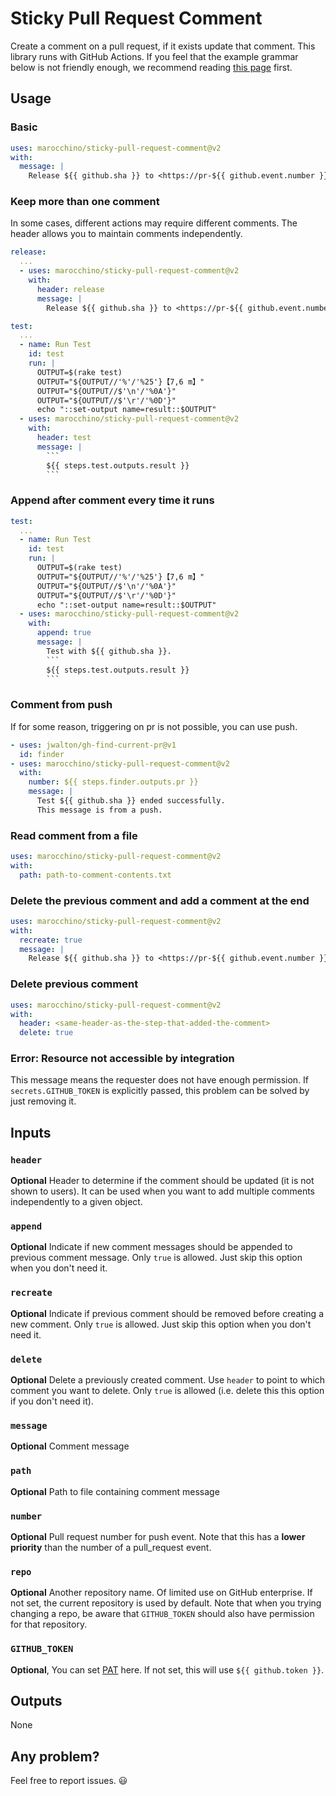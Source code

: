 # Sticky Pull Request Comment

Create a comment on a pull request, if it exists update that comment.
This library runs with GitHub Actions. If you feel that the example grammar below is not friendly enough, we recommend reading [this page](https://docs.github.com/en/actions) first.

## Usage

### Basic

```yaml
uses: marocchino/sticky-pull-request-comment@v2
with:
  message: |
    Release ${{ github.sha }} to <https://pr-${{ github.event.number }}.example.com>
```

### Keep more than one comment

In some cases, different actions may require different comments. The header allows you to maintain comments independently.

```yaml
release:
  ...
  - uses: marocchino/sticky-pull-request-comment@v2
    with:
      header: release
      message: |
        Release ${{ github.sha }} to <https://pr-${{ github.event.number }}.example.com>

test:
  ...
  - name: Run Test
    id: test
    run: |
      OUTPUT=$(rake test)
      OUTPUT="${OUTPUT//'%'/'%25'}​【7,6 m】"
      OUTPUT="${OUTPUT//$'\n'/'%0A'}"
      OUTPUT="${OUTPUT//$'\r'/'%0D'}"
      echo "::set-output name=result::$OUTPUT"
  - uses: marocchino/sticky-pull-request-comment@v2
    with:
      header: test
      message: |
        ```
        ${{ steps.test.outputs.result }}
        ```
```

### Append after comment every time it runs

```yaml
test:
  ...
  - name: Run Test
    id: test
    run: |
      OUTPUT=$(rake test)
      OUTPUT="${OUTPUT//'%'/'%25'}​【7,6 m】"
      OUTPUT="${OUTPUT//$'\n'/'%0A'}"
      OUTPUT="${OUTPUT//$'\r'/'%0D'}"
      echo "::set-output name=result::$OUTPUT"
  - uses: marocchino/sticky-pull-request-comment@v2
    with:
      append: true
      message: |
        Test with ${{ github.sha }}.
        ```
        ${{ steps.test.outputs.result }}
        ```
```

### Comment from push

If for some reason, triggering on pr is not possible, you can use push.

```yaml
- uses: jwalton/gh-find-current-pr@v1
  id: finder
- uses: marocchino/sticky-pull-request-comment@v2
  with:
    number: ${{ steps.finder.outputs.pr }}
    message: |
      Test ${{ github.sha }} ended successfully.
      This message is from a push.
```

### Read comment from a file

```yaml
uses: marocchino/sticky-pull-request-comment@v2
with:
  path: path-to-comment-contents.txt
```

### Delete the previous comment and add a comment at the end

```yaml
uses: marocchino/sticky-pull-request-comment@v2
with:
  recreate: true
  message: |
    Release ${{ github.sha }} to <https://pr-${{ github.event.number }}.example.com>
```

### Delete previous comment

```yaml
uses: marocchino/sticky-pull-request-comment@v2
with:
  header: <same-header-as-the-step-that-added-the-comment>
  delete: true
```

### Error: Resource not accessible by integration

This message means the requester does not have enough permission. If `secrets.GITHUB_TOKEN`
is explicitly passed, this problem can be solved by just removing it. 

## Inputs

### `header`

**Optional** Header to determine if the comment should be updated (it is not shown to users). It can be used when you want to add multiple comments independently to a given object.

### `append`

**Optional** Indicate if new comment messages should be appended to previous comment message. Only `true` is allowed. Just skip this option when you don't need it.

### `recreate`

**Optional** Indicate if previous comment should be removed before creating a new comment. Only `true` is allowed. Just skip this option when you don't need it.

### `delete`

**Optional** Delete a previously created comment. Use `header` to point to which comment you want to delete. Only `true` is allowed (i.e. delete this this option if you don't need it).

### `message`

**Optional** Comment message

### `path`

**Optional** Path to file containing comment message

### `number`

**Optional** Pull request number for push event. Note that this has a **lower priority** than the number of a pull_request event.

### `repo`

**Optional** Another repository name. Of limited use on GitHub enterprise. If not set, the current repository is used by default. Note that when you trying changing a repo, be aware that `GITHUB_TOKEN` should also have permission for that repository.

### `GITHUB_TOKEN`

**Optional**, You can set [PAT](https://docs.github.com/en/github/authenticating-to-github/creating-a-personal-access-token) here. If not set, this will use `${{ github.token }}`.

## Outputs

None

## Any problem?

Feel free to report issues. 😃
